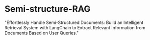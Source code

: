 # Semi-structure-RAG
"Effortlessly Handle Semi-Structured Documents: Build an Intelligent Retrieval System with LangChain to Extract Relevant Information from Documents Based on User Queries."
